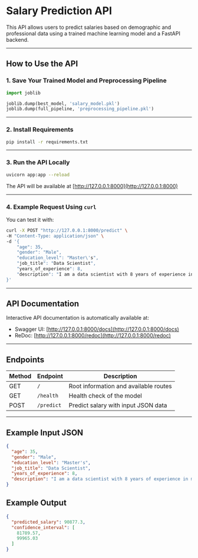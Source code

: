 # Salary Prediction API

This API allows users to predict salaries based on demographic and professional data using a trained machine learning model and a FastAPI backend.

---

##  How to Use the API

### 1. Save Your Trained Model and Preprocessing Pipeline

```python
import joblib

joblib.dump(best_model, 'salary_model.pkl')
joblib.dump(full_pipeline, 'preprocessing_pipeline.pkl')
```

---

### 2. Install Requirements

```bash
pip install -r requirements.txt
```

---

### 3. Run the API Locally

```bash
uvicorn app:app --reload
```

The API will be available at [http://127.0.0.1:8000](http://127.0.0.1:8000)

---

### 4. Example Request Using `curl`
You can test it with:

```bash
curl -X POST "http://127.0.0.1:8000/predict" \
-H "Content-Type: application/json" \
-d '{
    "age": 35,
    "gender": "Male",
    "education_level": "Master\'s",
    "job_title": "Data Scientist",
    "years_of_experience": 8,
    "description": "I am a data scientist with 8 years of experience in machine learning and statistical modeling."
}'
```

---

## API Documentation

Interactive API documentation is automatically available at:

- Swagger UI: [http://127.0.0.1:8000/docs](http://127.0.0.1:8000/docs)
- ReDoc: [http://127.0.0.1:8000/redoc](http://127.0.0.1:8000/redoc)

---

## Endpoints

| Method | Endpoint     | Description                          |
|--------|--------------|--------------------------------------|
| GET    | `/`          | Root information and available routes |
| GET    | `/health`    | Health check of the model             |
| POST   | `/predict`   | Predict salary with input JSON data  |

---

## Example Input JSON

```json
{
  "age": 35,
  "gender": "Male",
  "education_level": "Master's",
  "job_title": "Data Scientist",
  "years_of_experience": 8,
  "description": "I am a data scientist with 8 years of experience in machine learning and statistical modeling."
}
```

## Example Output

```json
{
  "predicted_salary": 90877.3,
  "confidence_interval": [
    81789.57,
    99965.03
  ]
}
```
```